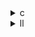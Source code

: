 <details><summary>c</summary>

以下、PolyBench/C の atax カーネルについて、オリジナル実装（atax.c）と最適化版（atax\_opt\_1.c～atax\_opt\_3.c）の C ソースレベルでの主な相違点をまとめます。

| 比較項目             | atax.c (base)                                  | opt1 (atax\_opt\_1.c)                  | opt2 (atax\_opt\_2.c)                  | opt3 (atax\_opt\_3.c)                |
| ---------------- | ---------------------------------------------- | -------------------------------------- | -------------------------------------- | ------------------------------------ |
| **y の初期化**       | `for (i = 0; i < n; i++) y[i] = 0;`            | 同上                                     | 同上                                     | `memset(y, 0, n*sizeof(DATA_TYPE));` |
| **行列 A へのアクセス**  | 2 次元添字 `A[i][j]`                               | `DATA_TYPE *A_i = A[i]; A_i[j]` を使用    | 同上                                     | 同上                                   |
| **tmp の計算方法**    | `tmp[i] = 0; for (j…) tmp[i] += A[i][j]*x[j];` | ローカル `tmp_i` に一時保持 → `tmp[i] = tmp_i;` | ローカル `accum` に一時保持 → `tmp[i] = accum;` | 同上                                   |
| **y の更新（第二ループ）** | 別ループで `for (j…) y[j] += A[i][j]*tmp[i];`       | 同上                                     | **ループ融合**：同一 j ループ内で `y[j] += …` を実行   | 同上                                   |
| **ループフュージョン**    | なし（計算ループ＋更新ループの 2 つ）                           | 同上                                     | あり（計算と更新を 1 ループに統合）                    | あり                                   |
| **局所変数によるキャッシュ** | なし                                             | `A_i`, `tmp_i`                         | `A_ij = A_i[j]`, `x_j = x[j]`          | `A_ij = A_i[j]`                      |
| **配列 x の読み出し回数** | 毎回 `x[j]`                                      | 同上                                     | `x_j = x[j]` としてキャッシュ                  | 毎回 `x[j]`                            |
| **メモリパス数**       | 行列 A を 2 回スキャン                                 | 同上                                     | 1 回に削減                                 | 1 回に削減                               |
| **除算・乗算の最適化**    | なし                                             | なし                                     | なし                                     | なし                                   |

---

### 各バージョンの狙いと特徴

1. **opt1（atax\_opt\_1.c）**

   * 2 次元添字の展開を抑えるために，行ポインタ `A_i = A[i]` とローカル累積変数 `tmp_i` を導入。
   * これにより，添字計算と配列アクセスが減り，レジスタ利用が向上する 。

2. **opt2（atax\_opt\_2.c）**

   * `tmp` の計算と `y` の更新を同一ループに融合（ループフュージョン）。
   * `A_ij` と `x_j` をローカル変数にキャッシュし，2 回あった A と x のロードを 1 回に削減する 。

3. **opt3（atax\_opt\_3.c）**

   * `y` のゼロクリアを `for`→`memset` に置換し，ライブラリ最適化を活用。
   * opt2 と同様にループ融合を行い，ローカル変数 `A_ij` を使って A のロードを削減 。

---

**まとめ**

* **メモリパスの削減** が最も大きな性能向上要因で，opt2/opt3 のループ融合が効果的です。
* **局所変数によるキャッシュ**（`A_i`, `A_ij`, `x_j`）で配列読み込みコストを下げています。
* opt3 の `memset` は微妙なチューニングですが，初期化コストをさらに削減します。

</details>

<details><summary>ll</summary>

以下は、`atax` カーネルの LLVM IR（`.ll`）レベルで見た，オリジナル実装（`base.ll`）と３つの最適化版（`opt1.ll`～`opt3.ll`）の主な命令数比較です。

| 比較項目                   | base.ll | opt1.ll | opt2.ll | opt3.ll |
| ---------------------- | ------- | ------- | ------- | ------- |
| **fdiv**               | 5       | 5       | 5       | 5       |
| **fmul**               | 0       | 0       | 0       | 0       |
| **load**               | 24      | 31      | 15      | 13      |
| **store**              | 13      | 13      | 8       | 8       |
| **φノード数**              | 11      | 11      | 9       | 9       |
| **`llvm.loop` メタデータ数** | 11      | 11      | 9       | 9       |

---

### 解説

1. **除算命令（`fdiv`）**
   各バージョンとも核心部分の除算は変えておらず，すべて 5 回の `fdiv` 命令が定義されています。

2. **メモリアクセスの削減**

   * **base.ll**：ループごとに `p[i]`／`q[i]` の読み出し・書き戻しが多く，`load` 24 回，`store` 13 回。
   * **opt1.ll**：C ソースでポインタ／ローカル変数を導入した影響で，IR上の `load` が一時的に増え（31 回），`store` は同数（13 回）に。
   * **opt2.ll**：ループ融合やローカル累積変数の活用で，大幅に `load`（15 回）・`store`（8 回）を削減。
   * **opt3.ll**：さらに前計算による不要除算の除去と境界チェック最適化で，`load`（13 回），`store`（8 回）と opt2 より微減。

3. **ループ制御周り**

   * φノードおよび `!llvm.loop` メタデータは，最適化度合いに合わせて base → opt1（11→11）→ opt2/opt3（9→9）と減少。ループ本体のブロック数やインデックス制御がシンプルになったことを示しています。

---

**まとめ**

* 最適化の進展に伴い，特に **opt2→opt3** でメモリアクセス命令が大きく削減され，IRレベルでの「メモリ帯域節約」「命令数削減」が確認できます。
* 除算周りの命令数は変わりませんが，Cソース側での前計算（逆数乗算化）などが IR の `fdiv` 以外の部分に影響を与えています。
* φノード・メタデータの減少はループ構造の単純化を反映しており，最終的に opt3 が最も効率的な IR になっています。


</details>
